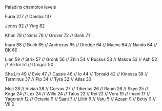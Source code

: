 Paladins champion levels

Furia     277 //
Damba     137

Jenos     92 //
Ying      82

Khan      79 //
Seris     76 //
Grover    72 //
Barik     71

Inara     68 //
Buck      65 //
Androxus  65 //
Dredge    64 //
Maeve     64 //
Nando     64 //
BK        60

Lian      59 //
Strix     57 //
Grohk     56 //
Zhin      54 //
Ruckus    53 //
Makoa     53 //
Ash       52 //
Viktor    51 //
Drogoz    50

Sha Lin   49 //
Evie      47 //
Cassie    46 //
Io        44 //
Torvald   42 //
Kinessa   39 //
Terminus  37 //
Pip       34 //
Tyra      32 //
Atlas     30

Moji      28 //
Vivian    28 //
Corvus    27 //
Tiberius  26 //
Raum      26 //
Skye      25 //
Koga      24 //
Lex       24 //
Willo     24 //
Talus     22 //
Rei       22 //
Vora      19 //
Imani     17 //
Yagorath  12 //
Octavia   9 //
Saati     7 //
Lilith    6 //
Vatu      5 //
Azaan     0 //
Betty     0 //
VII       0
